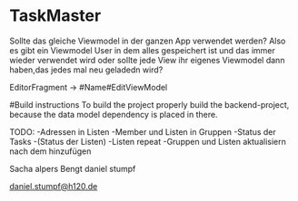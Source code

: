 # TaskMaster

Sollte das gleiche Viewmodel in der ganzen App verwendet werden?
Also es gibt ein Viewmodel User in dem alles gespeichert ist und das immer wieder verwendet wird oder sollte jede View ihr eigenes Viewmodel dann haben,das jedes mal neu geladedn wird?

EditorFragment -> #Name#EditViewModel


#Build instructions
To build the project properly build the backend-project, because the data model dependency is placed in there.



TODO:
-Adressen in Listen
-Member und Listen in Gruppen
-Status der Tasks
-(Status der Listen)
-Listen repeat
-Gruppen und Listen aktualisiern nach dem hinzufügen

Sacha alpers Bengt
daniel stumpf

daniel.stumpf@h120.de